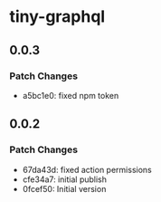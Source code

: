 # tiny-graphql

## 0.0.3

### Patch Changes

- a5bc1e0: fixed npm token

## 0.0.2

### Patch Changes

- 67da43d: fixed action permissions
- cfe34a7: initial publish
- 0fcef50: Initial version

